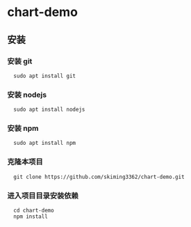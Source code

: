 # chart-demo
## 安装
### 安装 git
```shell
  sudo apt install git
```
### 安装 nodejs
```shell
  sudo apt install nodejs
```
### 安装 npm
```shell
  sudo apt install npm
```
### 克隆本项目
```shell
  git clone https://github.com/skiming3362/chart-demo.git
```
### 进入项目目录安装依赖
```shell
  cd chart-demo
  npm install
```
